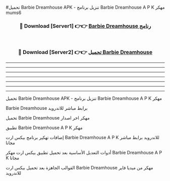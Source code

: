 #تحميل Barbie Dreamhouse  APK - تنزيل برنامج Barbie Dreamhouse  A P K مهكر mums6 



<div align="center">
<h3>🔴 Download [Server1] 👉👉 <a href="https://apkdownload10.web.app/?title=Barbie Dreamhouse ">Barbie Dreamhouse  رنامج</a></h3><br>

<h3>🔴 Download [Server2] 👉👉 <a href="https://apkdownload10.web.app/?title=Barbie Dreamhouse ">تحميل Barbie Dreamhouse  </a></h3>
</div>


----------------------------------------------------------

----------------------------------------------------------

----------------------------------------------------------

----------------------------------------------------------

----------------------------------------------------------

----------------------------------------------------------

----------------------------------------------------------

تحميل Barbie Dreamhouse  APK - تنزيل برنامج Barbie Dreamhouse  A P K مهكر

Barbie Dreamhouse  برابط مباشر للاندرويد

تحميل Barbie Dreamhouse  مهكر اخر اصدار

تطبيق Barbie Dreamhouse  A P K مهكر

إضافات تهكير برنامج بيكس ارت Barbie Dreamhouse  A P K للاندرويد برابط مباشر مجانا

أدوات التعديل الأساسية بعد تحميل تطبيق بيكس ارت مهكر Barbie Dreamhouse  A P K مجانا

القوالب الجاهزة بعد تحميل بيكس ارت Barbie Dreamhouse  مهكر من ميديا فاير للاندرويد


